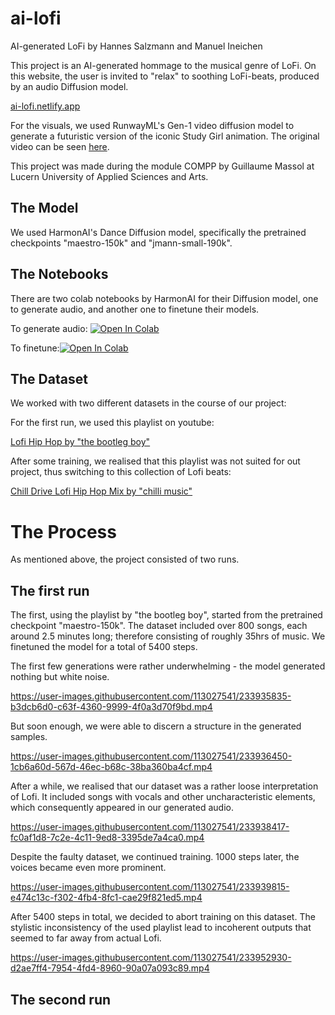 # ai-lofi
AI-generated LoFi by Hannes Salzmann and Manuel Ineichen

This project is an AI-generated hommage to the musical genre of LoFi. On this website, the user is invited to "relax" to soothing LoFi-beats, produced by an audio Diffusion model.

[ai-lofi.netlify.app](link)

For the visuals, we used RunwayML's Gen-1 video diffusion model to generate a futuristic version of the iconic Study Girl animation. The original video can be seen [here](https://www.youtube.com/watch?v=jfKfPfyJRdk).

This project was made during the module COMPP by Guillaume Massol at Lucern University of Applied Sciences and Arts.

## The Model
We used HarmonAI's Dance Diffusion model, specifically the pretrained checkpoints "maestro-150k" and "jmann-small-190k".

## The Notebooks
There are two colab notebooks by HarmonAI for their Diffusion model, one to generate audio, and another one to finetune their models.

To generate audio: [![Open In Colab](https://colab.research.google.com/assets/colab-badge.svg)](https://colab.research.google.com/github/Harmonai-org/sample-generator/blob/main/Dance_Diffusion.ipynb)

To finetune:[![Open In Colab](https://colab.research.google.com/assets/colab-badge.svg)](https://colab.research.google.com/github/Harmonai-org/sample-generator/blob/main/Finetune_Dance_Diffusion.ipynb)

## The Dataset
We worked with two different datasets in the course of our project:

For the first run, we used this playlist on youtube:

[Lofi Hip Hop by "the bootleg boy"](https://www.youtube.com/playlist?list=PLOzDu-MXXLliO9fBNZOQTBDddoA3FzZUo)

After some training, we realised that this playlist was not suited for out project, thus switching to this collection of Lofi beats:

[Chill Drive Lofi Hip Hop Mix by "chilli music" ](https://www.youtube.com/watch?v=nvwYWQ3Nt9g)

# The Process
As mentioned above, the project consisted of two runs.

## The first run
The first, using the playlist by "the bootleg boy", started from the pretrained checkpoint "maestro-150k".
The dataset included over 800 songs, each around 2.5 minutes long; therefore consisting of roughly 35hrs of music.
We finetuned the model for a total of 5400 steps.

The first few generations were rather underwhelming - the model generated nothing but white noise.

https://user-images.githubusercontent.com/113027541/233935835-b3dcb6d0-c63f-4360-9999-4f0a3d70f9bd.mp4

But soon enough, we were able to discern a structure in the generated samples.

https://user-images.githubusercontent.com/113027541/233936450-1cb6a60d-567d-46ec-b68c-38ba360ba4cf.mp4

After a while, we realised that our dataset was a rather loose interpretation of Lofi. It included songs with vocals and other uncharacteristic elements, which consequently appeared in our generated audio.

https://user-images.githubusercontent.com/113027541/233938417-fc0af1d8-7c2e-4c11-9ed8-3395de7a4ca0.mp4

Despite the faulty dataset, we continued training. 1000 steps later, the voices became even more prominent.

https://user-images.githubusercontent.com/113027541/233939815-e474c13c-f302-4fb4-8fc1-cae29f821ed5.mp4

After 5400 steps in total, we decided to abort training on this dataset. The stylistic inconsistency of the used playlist lead to incoherent outputs that seemed to far away from actual Lofi.

https://user-images.githubusercontent.com/113027541/233952930-d2ae7ff4-7954-4fd4-8960-90a07a093c89.mp4

## The second run



